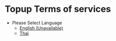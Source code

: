 # Topup Terms of services
- Please Select Language
  - [English (Unavailable)]()
  - [Thai](th.html)
